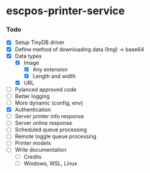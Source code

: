# escpos-printer-service
### Todo
- [x] Setup TinyDB driver
- [x] Define method of downloading data (Img) -> base64
- [x] Data types
	- [x] Image
    	- [x] Any extension
    	- [x] Length and width
  	- [x] URL
- [ ] Pylanced approved code
- [ ] Better logging
- [ ] More dynamic (config, env)
- [x] Authentication
- [ ] Server printer info response
- [ ] Server online response
- [ ] Scheduled queue processing
- [ ] Remote toggle queue processing
- [ ] Printer models
- [ ] Write documentation
	- [ ] Credits
 	- [ ] Windows, WSL, Linux

